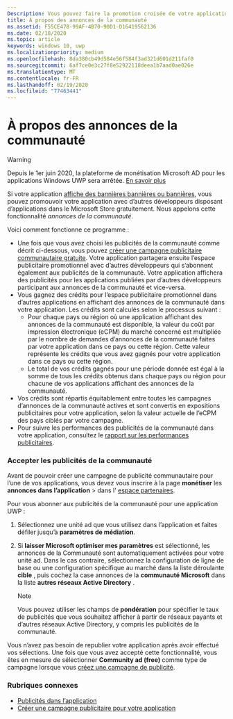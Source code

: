 ```yaml
---
Description: Vous pouvez faire la promotion croisée de votre application avec des applications publiées par d’autres développeurs. Nous appelons cette fonctionnalité « annonces de la communauté ».
title: À propos des annonces de la communauté
ms.assetid: F55CE478-99AF-4B70-90D1-D16419562136
ms.date: 02/18/2020
ms.topic: article
keywords: windows 10, uwp
ms.localizationpriority: medium
ms.openlocfilehash: 8da380cb49d584e56f584f3ad321d601d211faf0
ms.sourcegitcommit: 6af7ce0e3c27f8e52922118deea1b7aad0ae026e
ms.translationtype: MT
ms.contentlocale: fr-FR
ms.lasthandoff: 02/19/2020
ms.locfileid: "77463441"
---
```

# <a name="about-community-ads"></a>À propos des annonces de la communauté

>[!WARNING]
> Depuis le 1er juin 2020, la plateforme de monétisation Microsoft AD pour les applications Windows UWP sera arrêtée. [En savoir plus](https://aka.ms/ad-monetization-shutdown)

Si votre application [affiche des bannières bannières ou bannières](../monetize/display-ads-in-your-app.md), vous pouvez promouvoir votre application avec d’autres développeurs disposant d’applications dans le Microsoft Store gratuitement. Nous appelons cette fonctionnalité *annonces de la communauté*.  

Voici comment fonctionne ce programme :

* Une fois que vous avez choisi les publicités de la communauté comme décrit ci-dessous, vous pouvez [créer une campagne publicitaire communautaire gratuite](create-an-ad-campaign-for-your-app.md). Votre application partagera ensuite l’espace publicitaire promotionnel avec d’autres développeurs qui s’abonnent également aux publicités de la communauté. Votre application affichera des publicités pour les applications publiées par d’autres développeurs participant aux annonces de la communauté et vice-versa.
* Vous gagnez des crédits pour l’espace publicitaire promotionnel dans d’autres applications en affichant des annonces de la communauté dans votre application. Les crédits sont calculés selon le processus suivant :
  * Pour chaque pays ou région où une application affichant des annonces de la communauté est disponible, la valeur du coût par impression électronique (eCPM) du marché concerné est multipliée par le nombre de demandes d’annonces de la communauté faites par votre application dans ce pays ou cette région. Cette valeur représente les crédits que vous avez gagnés pour votre application dans ce pays ou cette région.
  * Le total de vos crédits gagnés pour une période donnée est égal à la somme de tous les crédits obtenus dans chaque pays ou région pour chacune de vos applications affichant des annonces de la communauté.
* Vos crédits sont répartis équitablement entre toutes les campagnes d’annonces de la communauté actives et sont convertis en expositions publicitaires pour votre application, selon la valeur actuelle de l’eCPM des pays ciblés par votre campagne.
* Pour suivre les performances des publicités de la communauté dans votre application, consultez le [rapport sur les performances publicitaires](advertising-performance-report.md).

### <a name="opt-in-to-community-ads"></a>Accepter les publicités de la communauté

Avant de pouvoir créer une campagne de publicité communautaire pour l’une de vos applications, vous devez vous inscrire à la page **monétiser** les **annonces dans l’application** &gt; dans l' [espace partenaires](https://partner.microsoft.com/dashboard).

Pour vous abonner aux publicités de la communauté pour une application UWP :

1. Sélectionnez une unité ad que vous utilisez dans l’application et faites défiler jusqu’à **paramètres de médiation**.
2. Si **laisser Microsoft optimiser mes paramètres** est sélectionné, les annonces de la Communauté sont automatiquement activées pour votre unité ad. Dans le cas contraire, sélectionnez la configuration de ligne de base ou une configuration spécifique au marché dans la liste déroulante **cible** , puis cochez la case annonces de la **communauté Microsoft** dans la liste **autres réseaux Active Directory** .

    > [!NOTE]
    > Vous pouvez utiliser les champs de **pondération** pour spécifier le taux de publicités que vous souhaitez afficher à partir de réseaux payants et d’autres réseaux Active Directory, y compris les publicités de la communauté.

Vous n’avez pas besoin de republier votre application après avoir effectué vos sélections. Une fois que vous avez accepté cette fonctionnalité, vous êtes en mesure de sélectionner **Community ad (free)** comme type de campagne lorsque vous [créez une campagne de publicité](create-an-ad-campaign-for-your-app.md).

### <a name="related-topics"></a>Rubriques connexes

* [Publicités dans l’application](in-app-ads.md)
* [Créer une campagne publicitaire pour votre application](create-an-ad-campaign-for-your-app.md)
